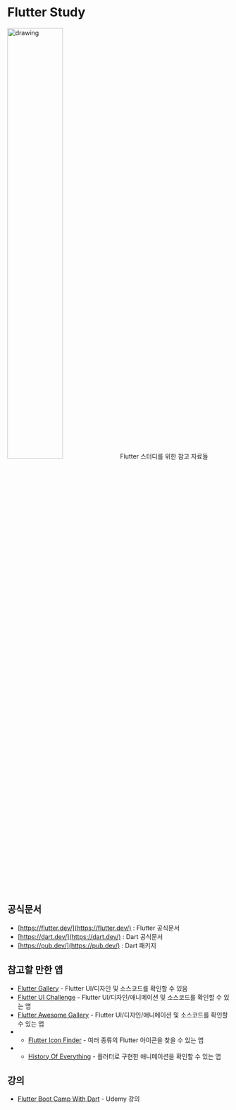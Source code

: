 # Flutter Study
<img src="https://flutter.dev/assets/flutter-lockup-c13da9c9303e26b8d5fc208d2a1fa20c1ef47eb021ecadf27046dea04c0cebf6.png" alt="drawing" width="50%"/>
Flutter 스터디를 위한 참고 자료들

## 공식문서
- [https://flutter.dev/](https://flutter.dev/) : Flutter 공식문서
- [https://dart.dev/](https://dart.dev/) : Dart 공식문서
- [https://pub.dev/](https://pub.dev/) : Dart 패키지 

## 참고할 만한 앱
- [Flutter Gallery](https://play.google.com/store/apps/details?id=io.flutter.demo.gallery) - Flutter UI/디자인 및 소스코드를 확인할 수 있음
- [Flutter UI Challenge](https://play.google.com/store/apps/details?id=com.popupbits.flutteruichallenges) - Flutter UI/디자인/애니메이션 및 소스코드를 확인할 수 있는 앱
- [Flutter Awesome Gallery](https://play.google.com/store/apps/details?id=flutter.awesome.gallery) - Flutter UI/디자인/애니메이션 및 소스코드를 확인할 수 있는 앱
- - [Flutter Icon Finder](https://play.google.com/store/apps/details?id=com.tachyonfactory.icon_finder) - 여러 종류의 Flutter 아이콘을 찾을 수 있는 앱
- - [History Of Everything](https://play.google.com/store/apps/details?id=com.twodimensions.timeline) - 플러터로 구현한 애니메이션을 확인할 수 있는 앱

## 강의
- [Flutter Boot Camp With Dart](https://www.udemy.com/course/flutter-bootcamp-with-dart/) - Udemy 강의
